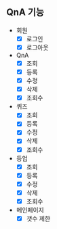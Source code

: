 ## QnA 기능 
- 회원
  - [x] 로그인
  - [x] 로그아웃
- QnA
  - [x] 조회
  - [x] 등록
  - [x] 수정
  - [x] 삭제
  - [x] 조회수
- 퀴즈
  - [x] 조회
  - [x] 등록
  - [x] 수정
  - [x] 삭제
  - [x] 조회수
- 등업
  - [x] 조회
  - [x] 등록
  - [x] 수정
  - [x] 삭제
  - [x] 조회수
- 메인페이지
  - [x] 갯수 제한